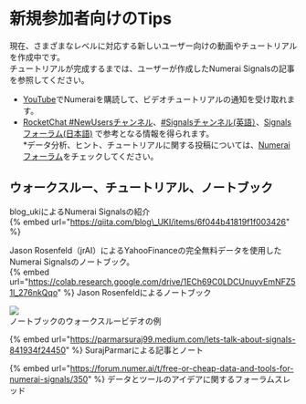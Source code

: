 # 新規参加者向けのTips


現在、さまざまなレベルに対応する新しいユーザー向けの動画やチュートリアルを作成中です。<br>
チュートリアルが完成するまでは、ユーザーが作成したNumerai Signalsの記事を参照してください。<br>

* [YouTube](https://www.youtube.com/channel/UCQt3RVSKsDpFgYIm1A-nWbA)でNumeraiを購読して、ビデオチュートリアルの通知を受け取れます。<br>
* [RocketChat #NewUsersチャンネル](https://community.numer.ai/channel/newusers)、[#Signalsチャンネル(英語）](https://community.numer.ai/channel/signals)、[Signalsフォーラム(日本語)](https://forum.numer.ai/t/numerai-signals/2537/5)
で参考となる情報を得られます。<br>
*データ分析、ヒント、チュートリアルに関する投稿については、[Numeraiフォーラム](https://forum.numer.ai/)をチェックしてください。<br> 

## ウォークスルー、チュートリアル、ノートブック 

blog_ukiによるNumerai Signalsの紹介<br>
{% embed url="https://qiita.com/blog\_UKI/items/6f044b41819f1f003426" %}

Jason Rosenfeld（jrAI）によるYahooFinanceの完全無料データを使用したNumerai Signalsのノートブック。 <br>
{% embed url="https://colab.research.google.com/drive/1ECh69C0LDCUnuyvEmNFZ51l_276nkQqo" %}
Jason Rosenfeldによるノートブック <br>

[![](https://img.youtube.com/vi/JxxNx4Qej7M/0.jpg)](https://www.youtube.com/watch?v=JxxNx4Qej7M&ab_channel=Numerai)<br>
ノートブックのウォークスルービデオの例 <br>

{% embed url="https://parmarsuraj99.medium.com/lets-talk-about-signals-841934f24450" %}
SurajParmarによる記事とノート<br>

{% embed url="https://forum.numer.ai/t/free-or-cheap-data-and-tools-for-numerai-signals/350" %}
データとツールのアイデアに関するフォーラムスレッド<br>
